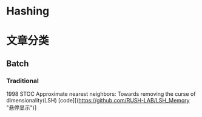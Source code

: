 # Hashing  
# 文章分类  
## Batch  
### Traditional  
1998 STOC Approximate nearest neighbors: Towards removing the curse of dimensionality(LSH) [code][(https://github.com/RUSH-LAB/LSH_Memory "悬停显示")]  
